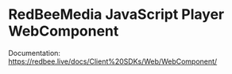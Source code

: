 <!--
SPDX-FileCopyrightText: 2024 Red Bee Media Ltd <https://www.redbeemedia.com/>

SPDX-License-Identifier: CC-BY-SA-4.0
-->

# RedBeeMedia JavaScript Player WebComponent

Documentation: https://redbee.live/docs/Client%20SDKs/Web/WebComponent/